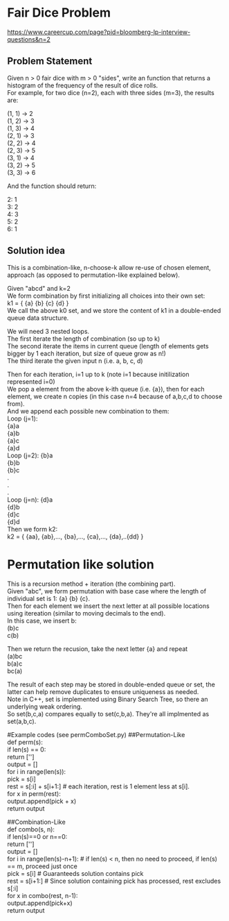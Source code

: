 # Fair Dice Problem  
https://www.careercup.com/page?pid=bloomberg-lp-interview-questions&n=2  

## Problem Statement  
Given n > 0 fair dice with m > 0 "sides", write an function that returns a histogram of the frequency of the result of dice rolls.  
For example, for two dice (n=2), each with three sides (m=3), the results are:  
  
(1, 1) -> 2  
(1, 2) -> 3  
(1, 3) -> 4  
(2, 1) -> 3  
(2, 2) -> 4  
(2, 3) -> 5  
(3, 1) -> 4  
(3, 2) -> 5  
(3, 3) -> 6  
  
And the function should return:  
  
2: 1  
3: 2  
4: 3  
5: 2  
6: 1 
  
## Solution idea  
This is a combination-like, n-choose-k allow re-use of chosen element, approach (as opposed to permutation-like explained below).  

Given "abcd" and k=2  
We form combination by first initializing all choices into their own set:  
k1 = { {a} {b} {c} {d} }  
We call the above k0 set, and we store the content of k1 in a double-ended queue data structure.  
  
We will need 3 nested loops.  
The first iterate the length of combination (so up to k)  
The second iterate the items in current queue (length of elements gets bigger by 1 each iteration, but size of queue grow as n!)  
The third iterate the given input n (i.e. a, b, c, d)  
  
Then for each iteration, i=1 up to k (note i=1 because initilization represented i=0)  
We pop a element from the above k-ith queue (i.e. {a}), then for each element, we create n copies (in this case n=4 because of a,b,c,d to choose from).  
And we append each possible new combination to them:  
Loop (j=1):  
{a}a  
{a}b  
{a}c  
{a}d  
Loop (j=2): 
{b}a  
{b}b  
{b}c  
.  
.  
.  
Loop (j=n): 
{d}a  
{d}b  
{d}c  
{d}d    
Then we form k2:  
k2 = { {aa}, {ab},..., {ba},..., {ca},..., {da},..{dd} } 
  
# Permutation like solution  
This is a recursion method + iteration (the combining part).  
Given "abc", we form permutation with base case where the length of individual set is 1: {a} {b} {c}.  
Then for each element we insert the next letter at all possible locations using itereation (similar to moving decimals to the end).  
In this case, we insert b:  
(b)c  
c(b)  
  
Then we return the recusion, take the next letter {a} and repeat  
(a)bc  
b(a)c  
bc(a)  
  
The result of each step may be stored in double-ended queue or set, the latter can help remove duplicates to ensure uniqueness as needed.  
Note in C++, set is implemented using Binary Search Tree, so there an underlying weak ordering.  
So set(b,c,a) compares equally to set(c,b,a). They're all implmented as set(a,b,c).  

#Example codes  (see permComboSet.py)
##Permutation-Like  
def perm(s):  
    if len(s) == 0:  
        return ['']  
    output = []  
    for i in range(len(s)):  
        pick = s[i]  
        rest = s[:i] + s[i+1:] # each iteration, rest is 1 element less at s[i].  
        for x in perm(rest):  
            output.append(pick + x)  
    return output  
  
##Combination-Like  
def combo(s, n):  
    if len(s)==0 or n==0:  
        return ['']  
    output = []  
    for i in range(len(s)-n+1): # if len(s) < n, then no need to proceed, if len(s) == m, proceed just once  
        pick = s[i]             # Guaranteeds solution contains pick  
        rest = s[i+1:]          # Since solution containing pick has processed, rest excludes s[:i]  
        for x in combo(rest, n-1):  
            output.append(pick+x)  
    return output  
